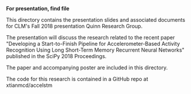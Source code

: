 **For presentation, find file**

This directory contains the presentation slides and associated documents for CLM's Fall 2018 presentation Quinn Research Group. 

The presentation will discuss the research related to the recent paper "Developing a Start-to-Finish Pipeline for Accelerometer-Based Activity Recognition Using Long Short-Term Memory Recurrent Neural Networks" published in the SciPy 2018 Proceedings. 

The paper and accompanying poster are included in this directory. 

The code for this research is contained in a GitHub repo at xtianmcd/accelstm
